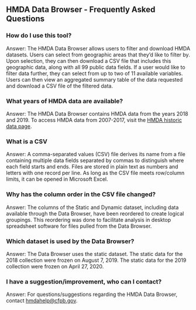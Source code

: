 ## HMDA Data Browser - Frequently Asked Questions

### How do I use this tool?  
Answer: The HMDA Data Browser allows users to filter and download HMDA datasets. Users can select from geographic areas that they’d like to filter by. Upon selection, they can then download a CSV file that includes this geographic data, along with all 99 public data fields. If a user would like to filter data further, they can select from up to two of 11 available variables. Users can then view an aggregated summary table of the data requested and download a CSV file of the filtered data.

### What years of HMDA data are available?  
Answer: The HMDA Data Browser contains HMDA data from the years 2018 and 2019. To access HMDA data from 2007-2017, visit the <a target="_blank" rel="noopener noreferrer" href="https://www.consumerfinance.gov/data-research/hmda/historic-data/">HMDA historic data page</a>.

### What is a CSV  
Answer: A comma-separated values (CSV) file derives its name from a file containing multiple data fields separated by commas to distinguish where each field starts and ends. Files are stored in plain text as numbers and letters with one record per line. As long as the CSV file meets row/column limits, it can be opened in Microsoft Excel.

### Why has the column order in the CSV file changed?
Answer: The columns of the Static and Dynamic dataset, including data available through the Data Browser, have been reordered to create logical groupings. This reordering was done to facilitate analysis in desktop spreadsheet software for files pulled from the Data Browser.

### Which dataset is used by the Data Browser? 
Answer: The Data Browser uses the static dataset. The static data for the 2018 collection were frozen on August 7, 2019. The static data for the 2019 collection were frozen on April 27, 2020.

### I have a suggestion/improvement, who can I contact?
Answer: For questions/suggestions regarding the HMDA Data Browser, contact [hmdahelp@cfpb.gov](mailto:hmdahelp@cfpb.gov).
